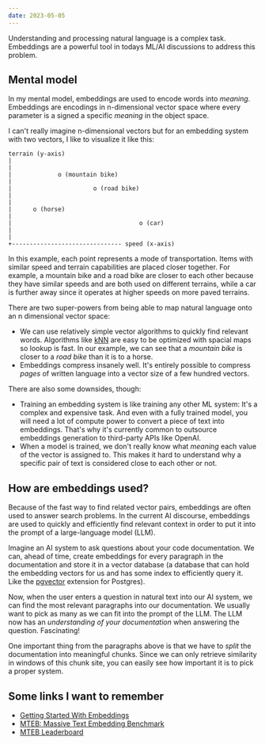 ```yaml
---
date: 2023-05-05
---
```

Understanding and processing natural language is a complex task. Embeddings are a powerful tool in todays ML/AI discussions to address this problem. 

## Mental model
In my mental model, embeddings are used to encode words into *meaning*. Embeddings are encodings in n-dimensional vector space where every parameter is a signed a specific _meaning_ in the object space.

I can't really imagine n-dimensional vectors but for an embedding system with two vectors, I like to visualize it like this:

```
terrain (y-axis)
|
|
|             o (mountain bike)
|
|                       o (road bike)
|
|
|      o (horse)
|
|                                    o (car)
|
|
+------------------------------- speed (x-axis)
```

In this example, each point represents a mode of transportation. Items with similar speed and terrain capabilities are placed closer together. For example, a mountain bike and a road bike are closer to each other because they have similar speeds and are both used on different terrains, while a car is further away since it operates at higher speeds on more paved terrains.

There are two super-powers from being able to map natural language onto an n dimensional vector space:

- We can use relatively simple vector algorithms to quickly find relevant words. Algorithms like [kNN](https://en.wikipedia.org/wiki/K-nearest_neighbors_algorithm) are easy to be optimized with spacial maps so lookup is fast. In our example, we can see that a *mountain bike* is closer to a *road bike* than it is to a horse.
- Embeddings compress insanely well. It's entirely possible to compress _pages_ of written language into a vector size of a few hundred vectors.

There are also some downsides, though:

- Training an embedding system is like training any other ML system: It's a complex and expensive task. And even with a fully trained model, you will need a lot of compute power to convert a piece of text into embeddings. That's why it's currently common to outsource embeddings generation to third-party APIs like OpenAI.
- When a model is trained, we don't really know what _meaning_ each value of the vector is assigned to. This makes it hard to understand why a specific pair of text is considered close to each other or not.

## How are embeddings used?
Because of the fast way to find related vector pairs, embeddings are often used to answer search problems. In the current AI discourse, embeddings are used to quickly and efficiently find relevant context in order to put it into the prompt of a large-language model (LLM).

Imagine an AI system to ask questions about your code documentation. We can, ahead of time, create embeddings for every paragraph in the documentation and store it in a vector database (a database that can hold the embedding vectors for us and has some index to efficiently query it. Like the [pgvector](https://github.com/pgvector/pgvector) extension for Postgres).

Now, when the user enters a question in natural text into our AI system, we can find the most relevant paragraphs into our documentation. We usually want to pick as many as we can fit into the prompt of the LLM. The LLM now has an *understanding of your documentation* when answering the question. Fascinating! 

One important thing from the paragraphs above is that we have to *split* the documentation into meaningful chunks. Since we can only retrieve similarity in windows of this chunk site, you can easily see how important it is to pick a proper system. 

## Some links I want to remember
- [Getting Started With Embeddings](https://huggingface.co/blog/getting-started-with-embeddings)
- [MTEB: Massive Text Embedding Benchmark](https://huggingface.co/blog/mteb)
- [MTEB Leaderboard](https://huggingface.co/spaces/mteb/leaderboard)
